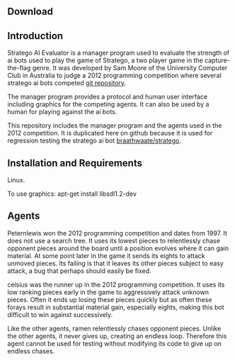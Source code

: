 Download
--------

Introduction
------------

Stratego AI Evaluator is a manager program used to evaluate
the strength of ai bots used to play the game of Stratego,
a two player game in the capture-the-flag genre.
It was developed by Sam Moore of the University Computer Club
in Australia to judge a 2012 programming competition where
several stratego ai bots competed
[git repository](http://git.ucc.asn.au/?p=progcomp2012.git;a=summary).

The manager program provides a protocol
and human user interface including graphics for
the competing agents.  It can also be used by
a human for playing against the ai bots.

This repository includes the manager program
and the agents used in the 2012 competition.
It is duplicated here on github because it is used
for regression testing the stratego ai bot
[braathwaate/stratego](https://github.com/braathwaate/stratego).

Installation and Requirements
-----------------------------

Linux.  

To use graphics:
apt-get install libsdl1.2-dev

Agents
------

Peternlewis won the 2012 programming competition
and dates from 1997.
It does not use a search tree.
It uses its lowest pieces to relentlessly chase opponent
pieces around the board until a position
evolves where it can gain material.
At some point later in the game it sends its eights
to attack unmoved pieces.
Its failing is that it leaves its other pieces subject to
easy attack,
a bug that perhaps should easily be fixed.

celsius was the runner up in the 2012 programming competition.
It uses its low ranking pieces early in the game
to aggressively attack unknown pieces.
Often it ends up losing these pieces quickly
but as often these forays result in substantial material gain,
especially eights, making this bot difficult to win
against successively. 

Like the other agents,
ramen relentlessly chases opponent pieces.
Unlike the other agents, it never gives up, creating an endless
loop.
Therefore this agent cannot be used for testing without
modifying its code to give up on endless chases.
